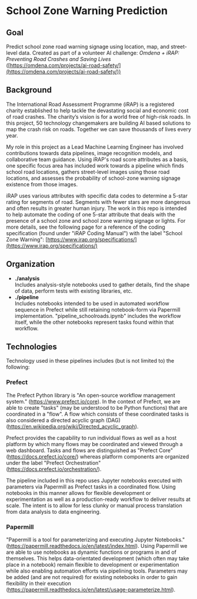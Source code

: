 # School Zone Warning Prediction

## Goal

Predict school zone road warning signage using location, map, and street-level data. Created as part of a volunteer AI challenge: _Omdena + iRAP: Preventing Road Crashes and Saving Lives_ ([https://omdena.com/projects/ai-road-safety/](https://omdena.com/projects/ai-road-safety/))

## Background 

The International Road Assessment Programme (iRAP) is a registered charity established to help tackle the devastating social and economic cost of road crashes. The charity’s vision is for a world free of high-risk roads. In this project, 50 technology changemakers are building AI based solutions to map the crash risk on roads. Together we can save thousands of lives every year.

My role in this project as a Lead Machine Learning Engineer has involved contributions towards data pipelines, image recognition models, and collaborative team guidance. Using iRAP's road score attributes as a basis, one specific focus area has included work towards a pipeline which finds school road locations, gathers street-level  images using those road locations, and assesses the probability of school-zone warning signage existence from those images.

iRAP uses various attributes with specific data codes to determine a 5-star rating for segments of road. Segments with fewer stars are more dangerous and often results in greater human injury. The work in this repo is intended to help automate the coding of one 5-star attribute that deals with the presence of a school zone and school zone warning signage or lights. For more details, see the following page for a reference of the coding specification (found under "iRAP Coding Manual") with the label "School Zone Warning": [https://www.irap.org/specifications/](https://www.irap.org/specifications/)

## Organization

- __./analysis__ <br> Includes analysis-style notebooks used to gather details, find the shape of data, perform tests with existing libraries, etc.
- __./pipeline__ <br> Includes notebooks intended to be used in automated workflow sequence in Prefect while still retaining notebook-form via Papermill implementation. "pipeline_schoolroads.ipynb" includes the workflow itself, while the other notebooks represent tasks found within that workflow. 

## Technologies

Technology used in these pipelines includes (but is not limited to) the following:

### Prefect
The Prefect Python library is "An open-source workflow management system." (https://www.prefect.io/core). In the context of Prefect, we are able to create "tasks" (may be understood to be Python functions) that are coordinated in a "flow". A flow which consists of these coordinated tasks is also considered a directed acyclic graph (DAG) (https://en.wikipedia.org/wiki/Directed_acyclic_graph).

Prefect provides the capability to run individual flows as well as a host platform by which many flows may be coordinated and viewed through a web dashboard. Tasks and flows are distinguished as "Prefect Core" (https://docs.prefect.io/core/) whereas platform components are organized under the label "Prefect Orchestration" (https://docs.prefect.io/orchestration/).

The pipeline included in this repo uses Jupyter notebooks executed with parameters via Papermill as Prefect tasks in a coordinated flow. Using notebooks in this manner allows for flexible development or experimentation as well as a production-ready workflow to deliver results at scale. The intent is to allow for less clunky or manual process translation from data analysis to data engineering.

### Papermill
"Papermill is a tool for parameterizing and executing Jupyter Notebooks." (https://papermill.readthedocs.io/en/latest/index.html). Using Papermill we are able to use notebooks as dynamic functions or programs in and of themselves. This helps data-orientated development (which often may take place in a notebook) remain flexible to development or experimentation while also enabling automation efforts via pipelining tools. Parameters may be added (and are not required) for existing notebooks in order to gain flexibility in their execution (https://papermill.readthedocs.io/en/latest/usage-parameterize.html).
        
